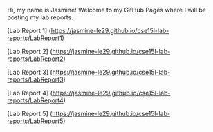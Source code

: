 Hi, my name is Jasmine! Welcome to my GitHub Pages where I will be posting my lab reports.

[Lab Report 1] (https://jasmine-le29.github.io/cse15l-lab-reports/LabReport1)

[Lab Report 2] (https://jasmine-le29.github.io/cse15l-lab-reports/LabReport2)

[Lab Report 3] (https://jasmine-le29.github.io/cse15l-lab-reports/LabReport3)

[Lab Report 4] (https://jasmine-le29.github.io/cse15l-lab-reports/LabReport4)

[Lab Report 5] (https://jasmine-le29.github.io/cse15l-lab-reports/LabReport5)
